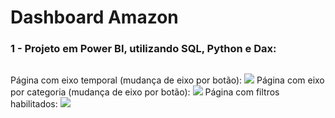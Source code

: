<h1 align="left">Dashboard Amazon</h1>
<h3 align="left">1 - Projeto em Power BI, utilizando SQL, Python e Dax:</h3>
<h2 align="center"></h2>

Página com eixo temporal (mudança de eixo por botão):
<img src="https://i.imgur.com/8GygLmF.png" />
Página com eixo por categoria  (mudança de eixo por botão):
<img src="https://i.imgur.com/mXQo1KS.png" />
Página com filtros habilitados:
<img src="https://i.imgur.com/jd8wOg1.png" />
